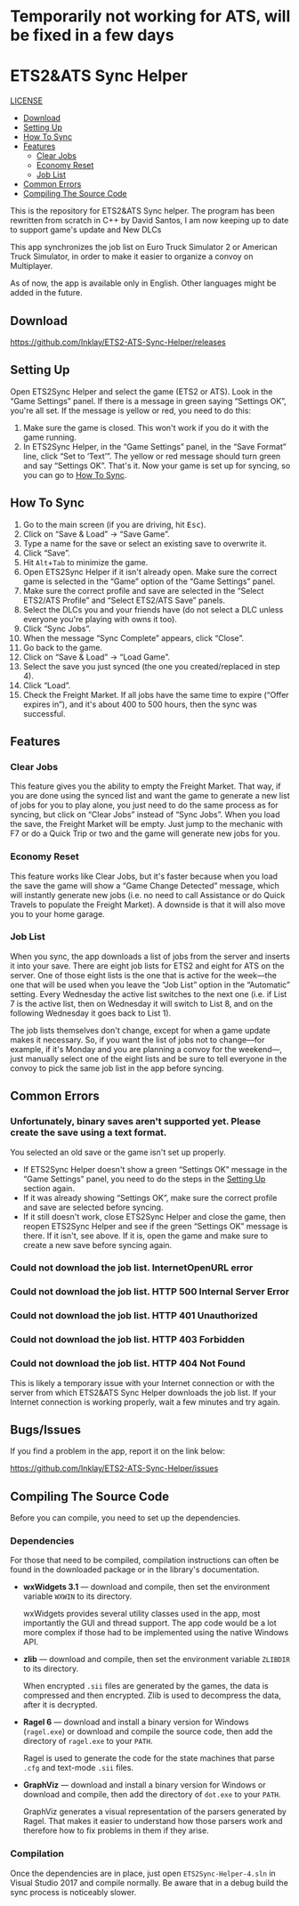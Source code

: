 # Temporarily not working for ATS, will be fixed in a few days

# ETS2&ATS Sync Helper

[LICENSE](LICENSE.md)

* [Download](#download)
* [Setting Up](#setting-up)
* [How To Sync](#how-to-sync)
* [Features](#features)
  * [Clear Jobs](#clear-jobs)
  * [Economy Reset](#economy-reset)
  * [Job List](#job-list)
* [Common Errors](#common-errors)
* [Compiling The Source Code](#compiling-the-source-code)

This is the repository for ETS2&ATS Sync helper. The program has been rewritten from scratch in C++ by David Santos, I am now keeping up to date to support game's update and New DLCs

This app synchronizes the job list on Euro Truck Simulator 2 or American Truck Simulator, in order to make it easier to organize a convoy on Multiplayer.

As of now, the app is available only in English. Other languages might be added in the future.

## Download
https://github.com/Inklay/ETS2-ATS-Sync-Helper/releases

## Setting Up
Open ETS2Sync Helper and select the game (ETS2 or ATS). Look in the “Game Settings” panel. If there is a message in green saying “Settings OK”, you're all set. If the message is yellow or red, you need to do this:
1. Make sure the game is closed. This won't work if you do it with the game running.
2. In ETS2Sync Helper, in the “Game Settings” panel, in the “Save Format” line, click “Set to ‘Text’”. The yellow or red message should turn green and say “Settings OK”. That's it. Now your game is set up for syncing, so you can go to [How To Sync](#how-to-sync).


## How To Sync
1. Go to the main screen (if you are driving, hit <kbd>Esc</kbd>).
2. Click on “Save & Load” → “Save Game”.
3. Type a name for the save or select an existing save to overwrite it.
4. Click “Save”.
5. Hit `Alt`+`Tab` to minimize the game.
6. Open ETS2Sync Helper if it isn't already open. Make sure the correct game is selected  in the “Game” option of the “Game Settings” panel.
7. Make sure the correct profile and save are selected in the “Select ETS2/ATS Profile” and “Select ETS2/ATS Save” panels.
8. Select the DLCs you and your friends have (do not select a DLC unless everyone you're playing with owns it too).
9. Click “Sync Jobs”.
10. When the message “Sync Complete” appears, click “Close”.
11. Go back to the game.
12. Click on “Save & Load” → “Load Game”.
13. Select the save you just synced (the one you created/replaced in step 4).
14. Click “Load”.
15. Check the Freight Market. If all jobs have the same time to expire (“Offer expires in”), and it's about 400 to 500 hours, then the sync was successful.

## Features
### Clear Jobs
This feature gives you the ability to empty the Freight Market. That way, if you are done using the synced list and want the game to generate a new list of jobs for you to play alone, you just need to do the same process as for syncing, but click on “Clear Jobs” instead of “Sync Jobs”. When you load the save, the Freight Market will be empty. Just jump to the mechanic with F7 or do a Quick Trip or two and the game will generate new jobs for you.

### Economy Reset
This feature works like Clear Jobs, but it's faster because when you load the save the game will show a “Game Change Detected” message, which will instantly generate new jobs (i.e. no need to call Assistance or do Quick Travels to populate the Freight Market). A downside is that it will also move you to your home garage.

### Job List
When you sync, the app downloads a list of jobs from the server and inserts it into your save. There are eight job lists for ETS2 and eight for ATS on the server. One of those eight lists is the one that is active for the week—the one that will be used when you leave the “Job List” option in the “Automatic” setting. Every Wednesday the active list switches to the next one (i.e. if List 7 is the active list, then on Wednesday it will switch to List 8, and on the following Wednesday it goes back to List 1).

The job lists themselves don't change, except for when a game update makes it necessary. So, if you want the list of jobs not to change—for example, if it's Monday and you are planning a convoy for the weekend—, just manually select one of the eight lists and be sure to tell everyone in the convoy to pick the same job list in the app before syncing.

## Common Errors

### Unfortunately, binary saves aren't supported yet. Please create the save using a text format.
You selected an old save or the game isn't set up properly.  
* If ETS2Sync Helper doesn't show a green “Settings OK” message in the “Game Settings” panel, you need to do the steps in the [Setting Up](#setting-up) section again.
* If it was already showing “Settings OK”, make sure the correct profile and save are selected before syncing.
* If it still doesn't work, close ETS2Sync Helper and close the game, then reopen ETS2Sync Helper and see if the green “Settings OK” message is there. If it isn't, see above. If it is, open the game and make sure to create a new save before syncing again.

### Could not download the job list. InternetOpenURL error
### Could not download the job list. HTTP 500 Internal Server Error
### Could not download the job list. HTTP 401 Unauthorized
### Could not download the job list. HTTP 403 Forbidden
### Could not download the job list. HTTP 404 Not Found
This is likely a temporary issue with your Internet connection or with the server from which ETS2&ATS Sync Helper downloads the job list. If your Internet connection is working properly, wait a few minutes and try again.

## Bugs/Issues
If you find a problem in the app, report it on the link below:

https://github.com/Inklay/ETS2-ATS-Sync-Helper/issues

## Compiling The Source Code
Before you can compile, you need to set up the dependencies.

### Dependencies
For those that need to be compiled, compilation instructions can often be found in the downloaded package or in the library's documentation.

* **wxWidgets 3.1** — download and compile, then set the environment variable `WXWIN` to its directory.
   
   wxWidgets provides several utility classes used in the app, most importantly the GUI and thread support. The app code would be a lot more complex if those had to be implemented using the native Windows API.
* **zlib** — download and compile, then set the environment variable `ZLIBDIR` to its directory.

   When encrypted `.sii` files are generated by the games, the data is compressed and then encrypted. Zlib is used to decompress the data, after it is decrypted.
* **Ragel 6** — download and install a binary version for Windows (`ragel.exe`) or download and compile the source code, then add the directory of `ragel.exe` to your `PATH`.

   Ragel is used to generate the code for the state machines that parse `.cfg` and text-mode `.sii` files.
* **GraphViz** — download and install a binary version for Windows or download and compile, then add the directory of `dot.exe` to your `PATH`.

   GraphViz generates a visual representation of the parsers generated by Ragel. That makes it easier to understand how those parsers work and therefore how to fix problems in them if they arise.

### Compilation
Once the dependencies are in place, just open `ETS2Sync-Helper-4.sln` in Visual Studio 2017 and compile normally. Be aware that in a debug build the sync process is noticeably slower.
